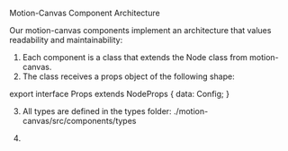 Motion-Canvas Component Architecture

Our motion-canvas components implement an architecture that values readability and maintainability:

1) Each component is a class that extends the Node class from motion-canvas.
2) The class receives a props object of the following shape:

export interface <ComponentName>Props extends NodeProps {
  data: <ComponentName>Config;
}

3) All types are defined in the types folder:
./motion-canvas/src/components/types

4) 




